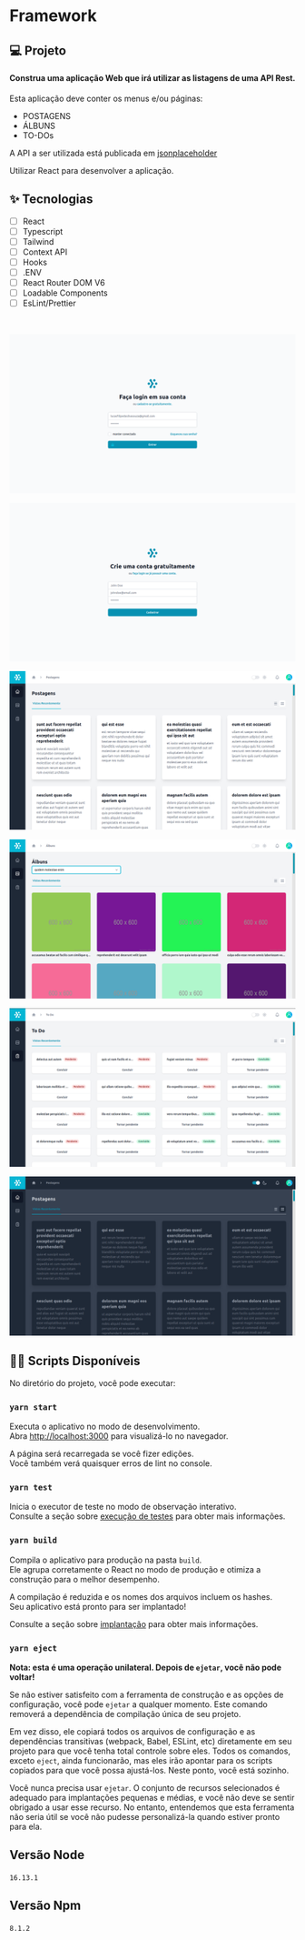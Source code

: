 # Framework

## 💻 Projeto
#### Construa uma aplicação Web que irá utilizar as listagens de uma  API Rest.
Esta aplicação deve conter os menus e/ou páginas:
- POSTAGENS
- ÁLBUNS
- TO-DOs

A API a ser utilizada está publicada em [jsonplaceholder](https://jsonplaceholder.typicode.com/)

Utilizar React para desenvolver a aplicação.
## ✨ Tecnologias

-   [ ] React
-   [ ] Typescript
-   [ ] Tailwind
-   [ ] Context API
-   [ ] Hooks
-   [ ] .ENV
-   [ ] React Router DOM V6
-   [ ] Loadable Components
-   [ ] EsLint/Prettier

<br/>
<p align="center">
  <img src="./screenshots/sign-in.png" alt="NLW 06" />
</p>
<p align="center">
  <img src="./screenshots/sign-up.png" alt="NLW 06" />
</p>
<p align="center">
  <img src="./screenshots/posts.png" alt="NLW 06" />
</p>
<p align="center">
  <img src="./screenshots/albums.png" alt="NLW 06" />
</p>
<p align="center">
  <img src="./screenshots/to-do.png" alt="NLW 06" />
</p>
<p align="center">
  <img src="./screenshots/dark-mode.png" alt="NLW 06" />
</p>

## 👨‍💻 Scripts Disponíveis

No diretório do projeto, você pode executar:

### `yarn start`

Executa o aplicativo no modo de desenvolvimento.\
Abra [http://localhost:3000](http://localhost:3000) para visualizá-lo no navegador.

A página será recarregada se você fizer edições.\
Você também verá quaisquer erros de lint no console.

### `yarn test`

Inicia o executor de teste no modo de observação interativo.\
Consulte a seção sobre [execução de testes](https://facebook.github.io/create-react-app/docs/running-tests) para obter mais informações.

### `yarn build`

Compila o aplicativo para produção na pasta `build`. \
Ele agrupa corretamente o React no modo de produção e otimiza a construção para o melhor desempenho.

A compilação é reduzida e os nomes dos arquivos incluem os hashes. \
Seu aplicativo está pronto para ser implantado!

Consulte a seção sobre [implantação](https://facebook.github.io/create-react-app/docs/deployment) para obter mais informações.

### `yarn eject`

**Nota: esta é uma operação unilateral. Depois de `ejetar`, você não pode voltar!**

Se não estiver satisfeito com a ferramenta de construção e as opções de configuração, você pode `ejetar` a qualquer momento. Este comando removerá a dependência de compilação única de seu projeto.

Em vez disso, ele copiará todos os arquivos de configuração e as dependências transitivas (webpack, Babel, ESLint, etc) diretamente em seu projeto para que você tenha total controle sobre eles. Todos os comandos, exceto `eject`, ainda funcionarão, mas eles irão apontar para os scripts copiados para que você possa ajustá-los. Neste ponto, você está sozinho.

Você nunca precisa usar `ejetar`. O conjunto de recursos selecionados é adequado para implantações pequenas e médias, e você não deve se sentir obrigado a usar esse recurso. No entanto, entendemos que esta ferramenta não seria útil se você não pudesse personalizá-la quando estiver pronto para ela.

## Versão Node
`16.13.1`

## Versão Npm
`8.1.2`
